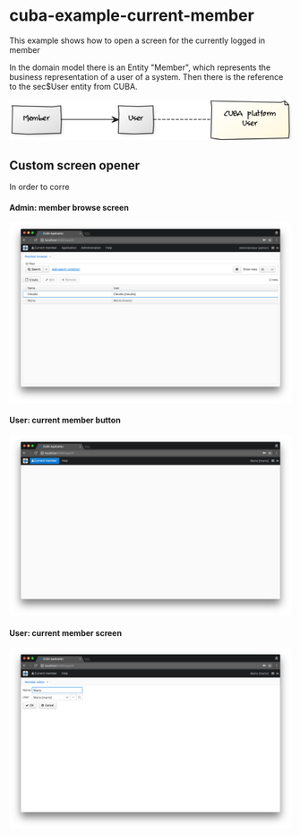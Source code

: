 # cuba-example-current-member
This example shows how to open a screen for the currently logged in member


In the domain model there is an Entity "Member", which represents the business representation of a user of a system.
Then there is the reference to the sec$User entity from CUBA.


![Domain model](https://github.com/mariodavid/cuba-example-current-member/blob/master/img/domain-model.png)


## Custom screen opener

In order to corre


#### Admin: member browse screen
![1-admin-member-browse](https://github.com/mariodavid/cuba-example-current-member/blob/master/img/1-admin-member-browse.png)

#### User: current member button
![2-user-current-member-button](https://github.com/mariodavid/cuba-example-current-member/blob/master/img/2-user-current-member-button.png)

#### User: current member screen
![3-user-current-member-screen](https://github.com/mariodavid/cuba-example-current-member/blob/master/img/3-user-current-member-screen.png)

